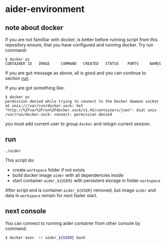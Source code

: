 # aider-environment

## note about docker

If you are not familliar with docker, is better before running script from this repository ensure, that you have configured and running docker. Try run command:
```
$ docker ps
CONTAINER ID   IMAGE     COMMAND   CREATED   STATUS    PORTS     NAMES
```
If you are got message as above, all is good and you can continue to section [run](#run).

If you are got something like:
```
$ docker ps
permission denied while trying to connect to the Docker daemon socket at unix:///var/run/docker.sock: Get "http://%2Fvar%2Frun%2Fdocker.sock/v1.45/containers/json": dial unix /var/run/docker.sock: connect: permission denied
```
you must add current user to group `docker` and relogin current session.

## run

```
./aider
```

This script do:
 - create `workspace` folder if not exists
 - build docker image `aider` with all dependencies inside
 - start container `aider_${USER}` with persistent storage in folder `workspace`

After script end is container `aider_${USER}` removed, but image `aider` and data in `workspace` remain for next faster start.

## next console

You can connect to running aider container from other console by command:

```bash
$ docker exec -it aider_${USER} bash
```
